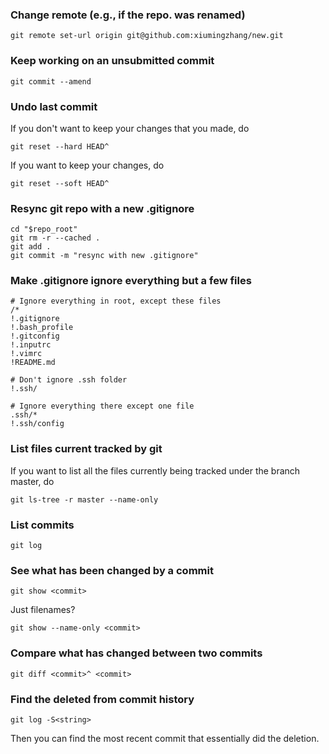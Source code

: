 ### Change remote (e.g., if the repo. was renamed)

```
git remote set-url origin git@github.com:xiumingzhang/new.git
```


### Keep working on an unsubmitted commit

```
git commit --amend
```


### Undo last commit

If you don't want to keep your changes that you made, do

```
git reset --hard HEAD^
```

If you want to keep your changes, do

```
git reset --soft HEAD^
```


### Resync git repo with a new .gitignore


```
cd "$repo_root"
git rm -r --cached .
git add .
git commit -m "resync with new .gitignore"
```


### Make .gitignore ignore everything but a few files

```
# Ignore everything in root, except these files
/*
!.gitignore
!.bash_profile
!.gitconfig
!.inputrc
!.vimrc
!README.md

# Don't ignore .ssh folder
!.ssh/

# Ignore everything there except one file
.ssh/*
!.ssh/config
```


### List files current tracked by git

If you want to list all the files currently being tracked under the branch master, do

```
git ls-tree -r master --name-only
```


### List commits

```
git log
```


### See what has been changed by a commit

```
git show <commit>
```

Just filenames?

```
git show --name-only <commit>
```


### Compare what has changed between two commits

```
git diff <commit>^ <commit>
```


### Find the deleted from commit history

```
git log -S<string>
```

Then you can find the most recent commit that essentially did the deletion.
